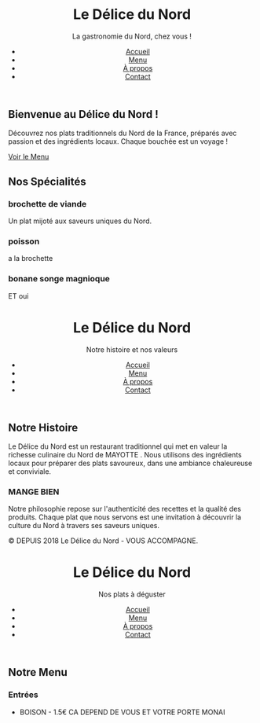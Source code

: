 <!DOCTYPE html>
<html lang="fr">
<head>
  <meta charset="UTF-8">
  <meta name="viewport" content="width=device-width, initial-scale=1.0">
  <title>Le Délice du Nord - Restaurant</title>
  <link rel="stylesheet" href="style.css">
</head>
<body>
  <!-- Header -->
  <header>
    <div class="header-logo">
      <h1>Le Délice du Nord</h1>
      <p>La gastronomie du Nord, chez vous !</p>
    </div>
    <nav>
      <ul>
        <li><a href="index.html">Accueil</a></li>
        <li><a href="menu.html">Menu</a></li>
        <li><a href="about.html">À propos</a></li>
        <li><a href="contact.html">Contact</a></li>
      </ul>
    </nav>
  </header>

  <!-- Section d'introduction -->
  <section class="intro">
    <h2>Bienvenue au Délice du Nord !</h2>
    <p>Découvrez nos plats traditionnels du Nord de la France, préparés avec passion et des ingrédients locaux. Chaque bouchée est un voyage !</p>
    <a href="menu.html" class="btn">Voir le Menu</a>
  </section>

  <!-- Section des spécialités -->
  <section class="specialties">
    <h2>Nos Spécialités</h2>
    <div class="specialty">
      <h3> brochette de viande </h3>
      <p>Un plat mijoté aux saveurs uniques du Nord.</p>
    </div>
    <div class="specialty">
      <h3>poisson </h3>
      <p>a la brochette </p>
    </div>
    <div class="specialty">
      <h3>bonane songe magnioque </h3>
      <p>ET oui</p>
    </div>
  </section>

  <!-- Footer -->
  <footer>
    
</body>
</html>
<!DOCTYPE html>
<html lang="fr">
<head>
  <meta charset="UTF-8">
  <meta name="viewport" content="width=device-width, initial-scale=1.0">
 
  <link rel="stylesheet" href="style.css">
</head>
<body>
  <!-- Header -->
  <header>
    <div class="header-logo">
      <h1>Le Délice du Nord</h1>
      <p>Notre histoire et nos valeurs</p>
    </div>
    <nav>
      <ul>
        <li><a href="index.html">Accueil</a></li>
        <li><a href="menu.html">Menu</a></li>
        <li><a href="about.html">À propos</a></li>
        <li><a href="contact.html">Contact</a></li>
      </ul>
    </nav>
  </header>

  <!-- À propos -->
  <section class="about">
    <h2>Notre Histoire</h2>
    <p>Le Délice du Nord est un restaurant traditionnel qui met en valeur la richesse culinaire du Nord de MAYOTTE . Nous utilisons des ingrédients locaux pour préparer des plats savoureux, dans une ambiance chaleureuse et conviviale.</p>

  <h3>MANGE BIEN</h3>
    <p>Notre philosophie repose sur l'authenticité des recettes et la qualité des produits. Chaque plat que nous servons est une invitation à découvrir la culture du Nord à travers ses saveurs uniques.</p>
  </section>

  <!-- Footer -->
  <footer>
    <p>&copy; DEPUIS 2018 Le Délice du Nord - VOUS ACCOMPAGNE.</p>
  </footer>
<!DOCTYPE html>
<html lang="fr">
<head>
  <meta charset="UTF-8">
  <meta name="viewport" content="width=device-width, initial-scale=1.0">
  <title>Menu - Le Délice du Nord</title>
  <link rel="stylesheet" href="style.css">
</head>
<body>
  <!-- Header -->
  <header>
    <div class="header-logo">
      <h1>Le Délice du Nord</h1>
      <p>Nos plats à déguster</p>
    </div>
    <nav>
      <ul>
        <li><a href="index.html">Accueil</a></li>
        <li><a href="menu.html">Menu</a></li>
        <li><a href="about.html">À propos</a></li>
        <li><a href="contact.html">Contact</a></li>
      </ul>
    </nav>
  </header>

  <!-- Menu -->
  <section class="menu">
    <h2>Notre Menu</h2>
    <div class="category">
      <h3>Entrées</h3>
      <ul>
        <li>BOISON - 1.5€ CA DEPEND DE VOUS ET VOTRE PORTE MONAI</li>
